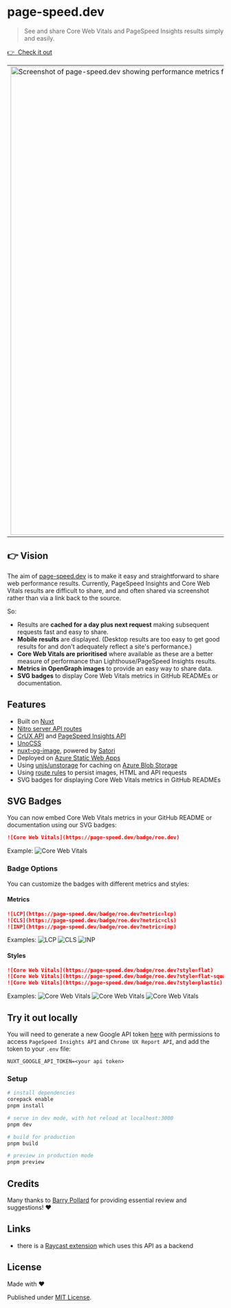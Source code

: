 # page-speed.dev

> See and share Core Web Vitals and PageSpeed Insights results simply and easily.

[👉 &nbsp;Check it out](https://page-speed.dev/)

<table>
<tbody>
<tr>
<td>
<a href="https://page-speed.dev">
<img width="1090" alt="Screenshot of page-speed.dev showing performance metrics for https://roe.dev" src="https://github.com/danielroe/page-speed.dev/assets/28706372/104e52a5-828d-4510-a6ba-3f94a9af650a">
</a>
</td>
<td>
<a href="https://page-speed.dev">
<img width="1090" alt="Screenshot of performance metrics being shared on Twitter" src="https://github.com/danielroe/page-speed.dev/assets/28706372/ffa4805b-eabf-4b60-b91f-4eaa6f59005c">
</a>
</td>
</tr>
</tbody>
</table>

## 👉 Vision

The aim of [page-speed.dev](https://page-speed.dev) is to make it easy and straightforward to share web performance results. Currently, PageSpeed Insights and Core Web Vitals results are difficult to share, and and often shared via screenshot rather than via a link back to the source.

So:

* Results are **cached for a day plus next request** making subsequent requests fast and easy to share.
* **Mobile results** are displayed. (Desktop results are too easy to get good results for and don't adequately reflect a site's performance.)
* **Core Web Vitals are prioritised** where available as these are a better measure of performance than Lighthouse/PageSpeed Insights results.
* **Metrics in OpenGraph images** to provide an easy way to share data.
* **SVG badges** to display Core Web Vitals metrics in GitHub READMEs or documentation.

## Features

- Built on [Nuxt](https://nuxt.com/)
- [Nitro server API routes](https://nuxt.com/docs/guide/concepts/server-engine#server-engine)
- [CrUX API](https://developer.chrome.com/docs/crux/api#example_queries) and [PageSpeed Insights API](https://developers.google.com/speed/docs/insights/v5/get-started)
- [UnoCSS](https://unocss.dev/)
- [nuxt-og-image](https://github.com/harlan-zw/nuxt-og-image), powered by [Satori](https://github.com/vercel/satori)
- Deployed on [Azure Static Web Apps](https://azure.microsoft.com/en-gb/products/app-service/static/)
- Using [unjs/unstorage](https://unstorage.unjs.io/) for caching on [Azure Blob Storage](https://azure.microsoft.com/en-us/products/storage/blobs/)
- Using [route rules](https://nitro.unjs.io/guide/cache#route-rules) to persist images, HTML and API requests
- SVG badges for displaying Core Web Vitals metrics in GitHub READMEs

## SVG Badges

You can now embed Core Web Vitals metrics in your GitHub README or documentation using our SVG badges:

```markdown
![Core Web Vitals](https://page-speed.dev/badge/roe.dev)
```

Example:
![Core Web Vitals](https://page-speed.dev/badge/roe.dev)

### Badge Options

You can customize the badges with different metrics and styles:

#### Metrics

```markdown
![LCP](https://page-speed.dev/badge/roe.dev?metric=lcp)
![CLS](https://page-speed.dev/badge/roe.dev?metric=cls)
![INP](https://page-speed.dev/badge/roe.dev?metric=inp)
```

Examples:
![LCP](https://page-speed.dev/badge/roe.dev?metric=lcp)
![CLS](https://page-speed.dev/badge/roe.dev?metric=cls)
![INP](https://page-speed.dev/badge/roe.dev?metric=inp)

#### Styles

```markdown
![Core Web Vitals](https://page-speed.dev/badge/roe.dev?style=flat)
![Core Web Vitals](https://page-speed.dev/badge/roe.dev?style=flat-square)
![Core Web Vitals](https://page-speed.dev/badge/roe.dev?style=plastic)
```

Examples:
![Core Web Vitals](https://page-speed.dev/badge/roe.dev?style=flat)
![Core Web Vitals](https://page-speed.dev/badge/roe.dev?style=flat-square)
![Core Web Vitals](https://page-speed.dev/badge/roe.dev?style=plastic)

## Try it out locally

You will need to generate a new Google API token [here](https://console.cloud.google.com/apis/credentials) with permissions to access `PageSpeed Insights API` and `Chrome UX Report API`, and add the token to your `.env` file:

```env
NUXT_GOOGLE_API_TOKEN=<your api token>
```

### Setup

```bash
# install dependencies
corepack enable
pnpm install

# serve in dev mode, with hot reload at localhost:3000
pnpm dev

# build for production
pnpm build

# preview in production mode
pnpm preview
```

## Credits

Many thanks to [Barry Pollard](https://twitter.com/tunetheweb) for providing essential review and suggestions! ❤️

## Links

- there is a [Raycast extension](https://www.raycast.com/vorillaz/pagespeed) which uses this API as a backend

## License

Made with ❤️

Published under [MIT License](./LICENCE).

